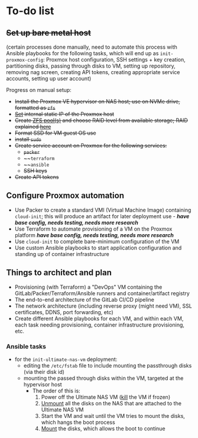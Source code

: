 # To-do list

## ~~Set up bare metal host~~ 

(certain processes done manually, need to automate this process with Ansible playbooks for the following tasks, which will end up as `init-proxmox-config`: Proxmox host configuration, SSH settings + key creation, partitioning disks, passing through disks to VM, setting up repository, removing nag screen, creating API tokens, creating appropriate service accounts, setting up user account)

Progress on manual setup:
- ~~Install the Proxmox VE hypervisor on NAS host; use on NVMe drive, formatted as `zfs`~~
- ~~[Set](https://www.servethehome.com/how-to-change-primary-proxmox-ve-ip-address/) internal static IP of the Proxmox host~~
- ~~Create [ZFS pool(s)](https://www.45drives.com/community/articles/RAID-and-RAIDZ/) and choose RAID level from available storage; RAID explained [here](https://eshop.macsales.com/blog/56056-a-beginners-guide-to-understanding-raid/)~~
- ~~Format SSD for VM guest OS use~~
- ~~install `sudo`~~
- ~~Create service account on Proxmox for the following services:~~
  -  ~~`packer`~~
  -  ~~`terraform`
  -  ~~`ansible`
  -  ~~SSH keys~~
- ~~Create API tokens~~

## Configure Proxmox automation

- Use Packer to create a standard VMI (Virtual Machine Image) containing `cloud-init`; this will produce an artifact for later deployment use - ***have base config, needs testing, needs more research***
- Use Terraform to automate provisioning of a VM on the Proxmox platform ***have base config, needs testing, needs more research***
- Use `cloud-init` to complete bare-minimum configuration of the VM
- Use custom Ansible playbooks to start application configuration and standing up of container infrastructure

## Things to architect and plan

- Provisioning (with Terraform) a "DevOps" VM containing the GitLab/Packer/Terraform/Ansible runners and container/artifact registry
- The end-to-end architecture of the GitLab CI/CD pipeline
- The network architecture (including reverse proxy (might need VM), SSL certificates, DDNS, port forwarding, etc)
- Create different Ansible playbooks for each VM, and within each VM, each task needing provisioning, container infrastructure provisioning, etc.

### Ansible tasks

- for the `init-ultimate-nas-vm` deployment:
  - editing the `/etc/fstab` file to include mounting the passthrough disks (via their disk id)
  - mounting the passed through disks within the VM, targeted at the hypervisor host
    - The order of this is:
      1. Power off the Ultimate NAS VM ([kill](https://forum.proxmox.com/threads/stop-vm-impossible.101736/) the VM if frozen)
      2. [Unmount](https://forum.proxmox.com/threads/remove-virtual-machine-options-with-qm.37122/) all the disks on the NAS that are attached to the Ultimate NAS VM
      3. Start the VM and wait until the VM tries to mount the disks, which hangs the boot process
      4. [Mount](https://pve.proxmox.com/pve-docs/qm.1.html) the disks, which allows the boot to continue